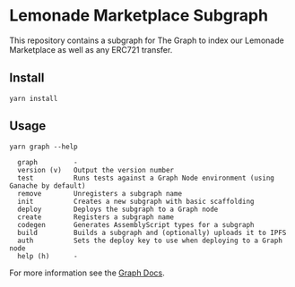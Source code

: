 # Lemonade Marketplace Subgraph

This repository contains a subgraph for The Graph to index our Lemonade Marketplace as well as any ERC721 transfer.

## Install

```shell
yarn install
```

## Usage

```shell
yarn graph --help
```

```
  graph         -
  version (v)   Output the version number
  test          Runs tests against a Graph Node environment (using Ganache by default)
  remove        Unregisters a subgraph name
  init          Creates a new subgraph with basic scaffolding
  deploy        Deploys the subgraph to a Graph node
  create        Registers a subgraph name
  codegen       Generates AssemblyScript types for a subgraph
  build         Builds a subgraph and (optionally) uploads it to IPFS
  auth          Sets the deploy key to use when deploying to a Graph node
  help (h)      -
```

For more information see the [Graph Docs](https://thegraph.com/docs/).

